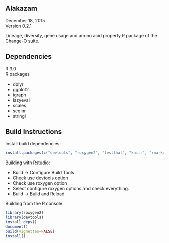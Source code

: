 Alakazam
-------------------------------------------------------------------------------
December 18, 2015  
Version 0.2.1

Lineage, diversity, gene usage and amino acid property R package of the 
Change-O suite.

Dependencies
-------------------------------------------------------------------------------
R 3.0  
R packages

  - dplyr
  - ggplot2
  - igraph
  - lazyeval
  - scales
  - seqinr
  - stringi

Build Instructions
-------------------------------------------------------------------------------
Install build dependencies:
```R
install.packages(c("devtools", "roxygen2", "testthat", "knitr", "rmarkdown"))
```

Building with Rstudio:

-  Build -> Configure Build Tools
-  Check use devtools option
-  Check use roxygen option
-  Select configure roxygen options and check everything.
-  Build -> Build and Reload

Building from the R console:

```R
library(roxygen2)
library(devtools)
install_deps()
document()
build(vignettes=FALSE)
install()
```